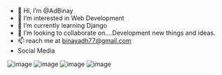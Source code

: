  - 👋 Hi, I’m @AdBinay
- 👀 I’m interested in Web Development
- 🌱 I’m currently learning Django
- 💞️ I’m looking to collaborate on....Development new things and ideas.
- 📫 reach me at binayadh77@gmail.com
- Social Media

<!---
AdBinay/AdBinay is a ✨ special ✨ repository because its `README.md` (this file) appears on your GitHub profile.
You can click the Preview link to take a look at your changes.
--->
  
![image](https://github.com/AdBinay/AdBinay/assets/132814477/0f4078c5-a031-4e14-a497-8d46db070d64)  ![image](https://github.com/AdBinay/AdBinay/assets/132814477/aa7d36e2-f3c4-43e0-8c3b-baaaab8d5049)  ![image](https://github.com/AdBinay/AdBinay/assets/132814477/bf6c1a86-1b20-4923-b136-bd2856870d50)  ![image](https://github.com/AdBinay/AdBinay/assets/132814477/929db22a-4cd4-469b-a8ab-88142988e3cd)

